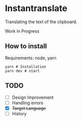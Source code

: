 # Instantranslate

Translating the text of the clipboard.

Work in Progress

## How to install

Requirements: node, yarn

```
yarn # Installation
yarn dev # start
```

## TODO

- [ ] Design Improvement
- [ ] Handling errors
- [x] ~~Target Language~~
- [ ] History
